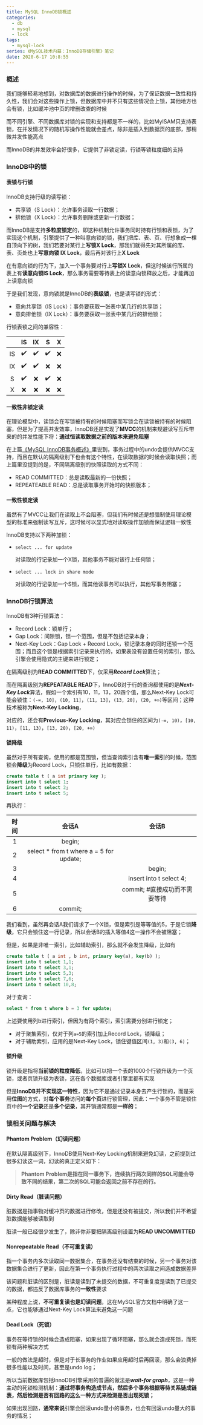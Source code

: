 ```yaml
---
title: MySQL InnoDB锁概述
categories:
  - db
  - mysql
  - lock
tags:
  - mysql-lock
series: 《MySQL技术内幕：InnoDB存储引擎》笔记
date: 2020-6-17 10:8:55
---
```










### 概述

我们能够轻易地想到，对数据库的数据进行操作的时候，为了保证数据一致性和持久性，我们会对这些操作上锁，但数据库中并不只有这些情况会上锁，其他地方也会有锁，比如缓冲池中页的增删改查的时候

而不同引擎、不同数据库对锁的实现和支持都是不一样的，比如MyISAM只支持表锁，在并发情况下的随机写操作性能就会差点，除非是插入到数据页的底部，那稍微并发性能高点

而InnoDB的并发效率会好很多，它提供了非锁定读，行锁等锁粒度细的支持

### InnoDB中的锁

#### 表锁与行锁

InnoDB支持行级的读写锁：

- 共享锁（S Lock）：允许事务读取一行数据；
- 排他锁（X Lock）：允许事务删除或更新一行数据；

而InnoDB是支持**多粒度锁定**的，即这种机制允许事务同时持有行锁和表锁，为了实现这个机制，引擎提供了一种叫意向锁的锁，我们把库、表、页、行想象成一棵自顶向下的树，我们若要对某行上**写锁X Lock**，那我们就得先对其所属的库、表、页处也上**写意向锁 IX Lock**，最后再对该行上**X Lock**

在有意向锁的行为下，加入一个事务要对行上**写锁X Lock**，但这时候该行所属的表上有**读意向锁IS Lock**，那么事务需要等待表上的读意向锁释放之后，才能再加上读意向锁

于是我们发现，意向锁就是InnoDB的**表级锁**，也是读写锁的形式：

- 意向共享锁（IS Lock）：事务要获取一张表中某几行的共享锁；
- 意向排他锁（IX Lock）：事务要获取一张表中某几行的排他锁；

行锁表锁之间的兼容性：

|      |         IS         |         IX         |         S          |  X   |
| :--: | :----------------: | :----------------: | :----------------: | :--: |
|  IS  | :heavy_check_mark: | :heavy_check_mark: | :heavy_check_mark: | :x:  |
|  IX  | :heavy_check_mark: | :heavy_check_mark: |        :x:         | :x:  |
|  S   | :heavy_check_mark: |        :x:         | :heavy_check_mark: | :x:  |
|  X   |        :x:         |        :x:         |        :x:         | :x:  |

#### 一致性非锁定读

在理论模型中，读锁会在写锁被持有的时候阻塞而写锁会在读锁被持有的时候阻塞，但是为了提高并发效率，InnoDB还是实现了**MVCC**的机制来规避读写互斥带来的的并发性能下将：**通过恒读取数据之前的版本来避免阻塞**

在上篇[《MySQL InnoDB事务概述》](./article/tx6g0p.html)里说到，事务过程中的undo会提供MVCC支持，而且在默认的隔离级别下也会有这个特性，在读取数据的时候会读取快照；而上篇里没提到的是，不同隔离级别的快照读取的方式不同：

- READ COMMITTED：总是读取最新的一份快照；
- REPEATEABLE READ：总是读取事务开始时的快照版本；

#### 一致性锁定读

虽然有了MVCC让我们在读取上不会阻塞，但我们有时候还是想强制使用理论模型的标准来强制读写互斥，这时候可以显式地对读取操作加锁而保证逻辑一致性

InnoDB支持以下两种加锁：

- `select ... for update`

  对读取的行记录加一个X锁，其他事务不能对该行上任何锁；

- `select ... lock in share mode`

  对读取的行记录加一个S锁，而其他读事务可以执行，其他写事务阻塞；



### InnoDB行锁算法

InnoDB有3种行锁算法：

- Record Lock：锁单行；
- Gap Lock：间隙锁，锁一个范围，但是不包括记录本身；
- Next-Key Lock：Gap Lock + Record Lock，锁记录本身的同时还锁一个范围；而且这个锁是根据索引记录来执行的，如果表没有设置任何的索引，那么引擎会使用隐式的主键来进行锁定；

在隔离级别为**READ COMMITTED**下，仅采用***Record Lock***算法；

而在隔离级别为**REPEATABLE READ**下，InnoDB对于行的查询都使用的是***Next-Key Lock***算法，假如一个索引有10，11，13，20四个值，那么Next-Key Lock可能会锁住：`(-∞, 10]`，`(10, 11]`，`(11, 13]`，`(13, 20]`，`(20, +∞)`等区间；这种技术被称为**Next-Key Locking**，

对应的，还会有**Previous-Key Locking**，其对应会锁住的区间为`(-∞, 10)`，`[10, 11)`，`[11, 13)`，`[13, 20)`，`[20, +∞)`

#### 锁降级

虽然对于所有查询，使用的都是范围锁，但当查询索引含有**唯一索引**的时候，范围锁会**降级**为Record Lock，只锁住单行，比如有数据：

``` sql
create table t ( a int primary key );
insert into t select 1;
insert into t select 2;
insert into t select 5;
```

再执行：

| 时间 |                  会话A                  |             会话B             |
| :--: | :-------------------------------------: | :---------------------------: |
|  1   |                 begin;                  |                               |
|  2   | select * from t where a = 5 for update; |                               |
|  3   |                                         |            begin;             |
|  4   |                                         |    insert into t select 4;    |
|  5   |                                         | commit; #直接成功而不需要等待 |
|  6   |                 commit;                 |                               |

我们看到，虽然再会话A我们请求了一个X锁，但是索引是等等值的5，于是它锁**降级**，它只会锁住这一行记录，所以会话B的插入等值4这一操作不会被阻塞；

但是，如果是非唯一索引，比如辅助索引，那么就不会发生降级，比如有

``` sql
create table t ( a int , b int, primary key(a), key(b) );
insert into t select 1,1;
insert into t select 3,1;
insert into t select 5,3;
insert into t select 7,6;
insert into t select 10,8;
```

对于查询：

``` sql
select * from t where b = 3 for update;
```

上述要使用列b进行索引，但因为有两个索引，索引需要分别进行锁定；

- 对于聚集索引，仅对于列`a=5`的索引加上Record Lock，锁降级；
- 对于辅助索引，应用的是Next-Key Lock，锁住键值区间`(1, 3)`和`(3, 6)`；

#### 锁升级

锁升级是指将**当前锁的粒度降低**，比如可以把一个表的1000个行锁升级为一个页锁，或者页锁升级为表锁，这在各个数据库或者引擎里都有实现

但是**InnoDB并不实现这一特性**，因为它不是通过记录本身去产生行锁的，而是采用**位图**的方式，对**每个事务**访问的**每个页**进行锁管理，因此：一个事务不管是锁住页中的**一个记录**还是**多个记录**，其开销通常都是**一样的**；



### 锁相关问题与解决

#### Phantom Problem（幻读问题）

在默认隔离级别下，InnoDB使用Next-Key Locking机制来避免幻读，之前提到过很多幻读这一词，幻读的真正定义如下：

> **Phantom Problem是指在同一事务下，连续执行两次同样的SQL可能会导致不同的结果，第二次的SQL可能会返回之前不存在的行。**

#### Dirty Read（脏读问题）

脏数据是指事物对缓冲页的数据进行修改，但是还没有被提交，所以我们并不希望脏数据能够被读取到

脏读一般已经很少发生了，除非你非要把隔离级别设置为**READ UNCOMMITTED**

#### Nonrepeatable Read（不可重复读）

指一个事务内多次读取同一数据集合，在事务还没有结束的时候，另一个事务对该数据集合进行了更新，因此在第一个事务执行过程中的两次读取之间造成数据差异

该问题和脏读的区别是，脏读是读到了未提交的数据，不可重复度是读到了已提交的数据，都违反了数据库事务的**一致性**要求

某种程度上说，**不可重复读也是幻读问题**，这在MySQL官方文档中明确了这一点，它也能够通过Next-Key Lock算法来避免这一问题

#### Dead Lock（死锁）

事务在等待锁的时候会造成阻塞，如果出现了循环阻塞，那么就会造成死锁，而死锁有两种解决方式

一般的做法是超时，但是对于长事务的作业如果应用超时后再回滚，那么会浪费掉很多性能以及时间，甚至是undo log；

所以当前数据库包括InnoDB引擎采用的普遍的做法是***wait-for graph***，这是一种主动的死锁检测机制：**通过将事务构造成节点，然后多个事务根据等待关系链成链表，然后检测是否有回路的这么一种方式来检测是否出现死锁；**

如果出现回路，**通常来说**引擎会回滚undo量小的事务，也会有回滚undo量大的事务的情况；